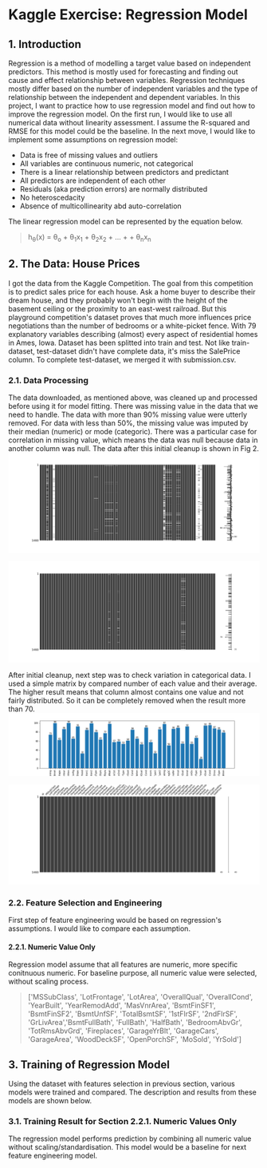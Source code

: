 # Kaggle Exercise: Regression Model

## 1. Introduction
Regression is a method of modelling a target value based on independent predictors. This method is mostly used for forecasting and finding out cause and effect relationship between variables. Regression techniques mostly differ based on the number of independent variables and the type of relationship between the independent and dependent variables.
In this project, I want to practice how to use regression model and find out how to improve the regression model. On the first run, I would like to use all numerical data without linearity assessment. I assume the R-squared and RMSE for this model could be the baseline.
In the next move, I would like to implement some assumptions on regression model:
- Data is free of missing values and outliers
- All variables are continuous numeric, not categorical
- There is a linear relationship between predictors and predictant
- All predictors are independent of each other
- Residuals (aka prediction errors) are normally distributed
- No heteroscedacity
- Absence of multicollinearity abd auto-correlation

The linear regression model can be represented by the equation below.
> h<sub>&theta;</sub>(x) = &theta;<sub>o</sub> + &theta;<sub>1</sub>x<sub>1</sub> + &theta;<sub>2</sub>x<sub>2</sub> + ... + + &theta;<sub>n</sub>x<sub>n</sub>

## 2. The Data: House Prices
I got the data from the Kaggle Competition. The goal from this competition is to predict sales price for each house. Ask a home buyer to describe their dream house, and they probably won't begin with the height of the basement ceiling or the proximity to an east-west railroad. But this playground competition's dataset proves that much more influences price negotiations than the number of bedrooms or a white-picket fence. With 79 explanatory variables describing (almost) every aspect of residential homes in Ames, Iowa.
Dataset has been splitted into train and test. Not like train-dataset, test-dataset didn't have complete data, it's miss the SalePrice column. To complete test-dataset, we merged it with submission.csv.

### 2.1. Data Processing
The data downloaded, as mentioned above, was cleaned up and processed before using it for model fitting. There was missing value in the data that we need to handle. The data with more than 90% missing value were utterly removed. For data with less than 50%, the missing value was imputed by their median (numeric) or mode (categoric). There was a particular case for correlation in missing value, which means the data was null because data in another column was null. The data after this initial cleanup is shown in Fig 2.
![alt text](miss_before.png "Fig. 1. Missing values matrix for all features")

![alt text](miss_after.png "Fig. 2. Missing values matrix after initial cleanup")

After initial cleanup, next step was to check variation in categorical data. I used a simple matrix by compared number of each value and their average. The higher result means that column almost contains one value and not fairly distributed. So it can be completely removed when the result more than 70.
![alt text](variations.png "Fig. 3. Categorical variations matrix")

![alt text](miss_total_cleanup.png "Fig. 4. Missing value matrix after total cleanup")

### 2.2. Feature Selection and Engineering
First step of feature engineering would be based on regression's assumptions. I would like to compare each assumption.

#### 2.2.1. Numeric Value Only
Regression model assume that all features are numeric, more specific conitnuous numeric. For baseline purpose, all numeric value were selected, without scaling process.

> ['MSSubClass', 'LotFrontage', 'LotArea', 'OverallQual', 'OverallCond', 'YearBuilt', 'YearRemodAdd', 'MasVnrArea', 'BsmtFinSF1', 'BsmtFinSF2', 'BsmtUnfSF', 'TotalBsmtSF', '1stFlrSF', '2ndFlrSF', 'GrLivArea','BsmtFullBath', 'FullBath', 'HalfBath', 'BedroomAbvGr', 'TotRmsAbvGrd', 'Fireplaces', 'GarageYrBlt', 'GarageCars', 'GarageArea', 'WoodDeckSF', 'OpenPorchSF', 'MoSold', 'YrSold']

## 3. Training of Regression Model
Using the dataset with features selection in previous section, various models were trained and compared.  The description and results from these models are shown below.

### 3.1. Training Result for Section 2.2.1. Numeric Values Only
The regression model performs prediction by combining all numeric value without scaling/standardisation. This model would be a baseline for next feature engineering model.